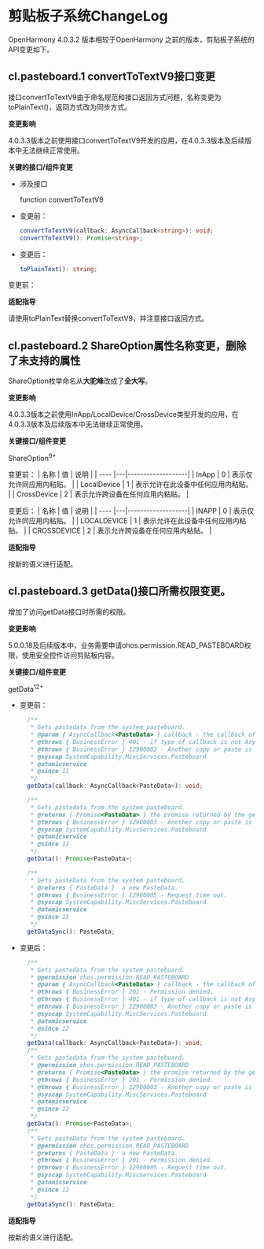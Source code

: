 # 剪贴板子系统ChangeLog

OpenHarmony 4.0.3.2 版本相较于OpenHarmony 之前的版本，剪贴板子系统的API变更如下。

## cl.pasteboard.1 convertToTextV9接口变更

接口convertToTextV9由于命名规范和接口返回方式问题，名称变更为toPlainText()，返回方式改为同步方式。

**变更影响**

4.0.3.3版本之前使用接口convertToTextV9开发的应用，在4.0.3.3版本及后续版本中无法继续正常使用。

**关键的接口/组件变更**

- 涉及接口

  function convertToTextV9

- 变更前：

  ```ts
  convertToTextV9(callback: AsyncCallback<string>): void;
  convertToTextV9(): Promise<string>;
  ```

- 变更后：

  ```ts
  toPlainText(): string;
  ```
变更前：

**适配指导**

请使用toPlainText替换convertToTextV9，并注意接口返回方式。

## cl.pasteboard.2 ShareOption属性名称变更，删除了未支持的属性

ShareOption枚举命名从**大驼峰**改成了**全大写**。

**变更影响**

4.0.3.3版本之前使用InApp/LocalDevice/CrossDevice类型开发的应用，在4.0.3.3版本及后续版本中无法继续正常使用。

**关键接口/组件变更**

ShareOption<sup>9+</sup>

变更前：
| 名称 | 值 | 说明                |
| ---- |---|-------------------|
| InApp | 0 | 表示仅允许同应用内粘贴。      |
| LocalDevice | 1 | 表示允许在此设备中任何应用内粘贴。 |
| CrossDevice | 2 | 表示允许跨设备在任何应用内粘贴。  |


变更后：
| 名称 | 值 | 说明                |
| ---- |---|-------------------|
| INAPP | 0 | 表示仅允许同应用内粘贴。      |
| LOCALDEVICE | 1 | 表示允许在此设备中任何应用内粘贴。 |
| CROSSDEVICE | 2 | 表示允许跨设备在任何应用内粘贴。  |

**适配指导**

按新的语义进行适配。

## cl.pasteboard.3 getData()接口所需权限变更。

增加了访问getData接口时所需的权限。

**变更影响**

5.0.0.18及后续版本中，业务需要申请ohos.permission.READ_PASTEBOARD权限，使用安全控件访问剪贴板内容。

**关键接口/组件变更**

getData<sup>12+</sup>

- 变更前：

  ```ts
    /**
     * Gets pastedata from the system pasteboard.
     * @param { AsyncCallback<PasteData> } callback - the callback of getData.
     * @throws { BusinessError } 401 - if type of callback is not AsyncCallback<PasteData>.
     * @throws { BusinessError } 12900003 - Another copy or paste is in progress.
     * @syscap SystemCapability.MiscServices.Pasteboard
     * @atomicservice
     * @since 11
     */
    getData(callback: AsyncCallback<PasteData>): void;

    /**
     * Gets pastedata from the system pasteboard.
     * @returns { Promise<PasteData> } the promise returned by the getData.
     * @throws { BusinessError } 12900003 - Another copy or paste is in progress.
     * @syscap SystemCapability.MiscServices.Pasteboard
     * @atomicservice
     * @since 11
     */  
    getData(): Promise<PasteData>;

    /**
     * Gets pasteData from the system pasteboard.
     * @returns { PasteData }  a new PasteData.
     * @throws { BusinessError } 12900005 - Request time out.
     * @syscap SystemCapability.MiscServices.Pasteboard
     * @atomicservice
     * @since 11
     */
    getDataSync(): PasteData;
  ```

- 变更后：

  ```ts
    /**
     * Gets pastedata from the system pasteboard.
     * @permission ohos.permission.READ_PASTEBOARD
     * @param { AsyncCallback<PasteData> } callback - the callback of getData.
     * @throws { BusinessError } 201 - Permission denied.
     * @throws { BusinessError } 401 - if type of callback is not AsyncCallback<PasteData>.
     * @throws { BusinessError } 12900003 - Another copy or paste is in progress.
     * @syscap SystemCapability.MiscServices.Pasteboard
     * @atomicservice
     * @since 12
     */
    getData(callback: AsyncCallback<PasteData>): void;
    /**
     * Gets pastedata from the system pasteboard.
     * @permission ohos.permission.READ_PASTEBOARD
     * @returns { Promise<PasteData> } the promise returned by the getData.
     * @throws { BusinessError } 201 - Permission denied.
     * @throws { BusinessError } 12900003 - Another copy or paste is in progress.
     * @syscap SystemCapability.MiscServices.Pasteboard
     * @atomicservice
     * @since 12
     */
    getData(): Promise<PasteData>;
    /**
     * Gets pasteData from the system pasteboard.
     * @permission ohos.permission.READ_PASTEBOARD
     * @returns { PasteData }  a new PasteData.
     * @throws { BusinessError } 201 - Permission denied.
     * @throws { BusinessError } 12900005 - Request time out.
     * @syscap SystemCapability.MiscServices.Pasteboard
     * @atomicservice
     * @since 12
     */
    getDataSync(): PasteData;
  ```

**适配指导**

按新的语义进行适配。